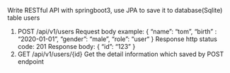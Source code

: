 Write RESTful API with springboot3, use JPA to save it to database(Sqlite) table users
1. POST /api/v1/users
Request body example:
{
“name”: “tom”,
“birth” : “2020-01-01”,
“gender”: “male”,
“role”: “user“
}
Response http status code: 201
Response body:
{
“id”: “123”
}
2. GET /api/v1/users/{id}
Get the detail information which saved by POST endpoint
